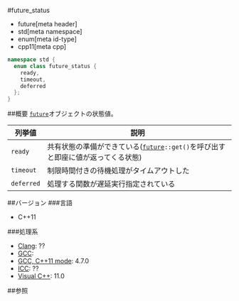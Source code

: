 #future_status
* future[meta header]
* std[meta namespace]
* enum[meta id-type]
* cpp11[meta cpp]

```cpp
namespace std {
  enum class future_status {
    ready,
    timeout,
    deferred
  };
}
```

##概要
[`future`](./future.md)オブジェクトの状態値。

| 列挙値 | 説明 |
|------------|------------------------------------------------------|
| `ready`    | 共有状態の準備ができている([`future`](./future.md)`::get()`を呼び出すと即座に値が返ってくる状態) |
| `timeout`  | 制限時間付きの待機処理がタイムアウトした |
| `deferred` | 処理する関数が遅延実行指定されている |
 

##バージョン
###言語
- C++11

###処理系
- [Clang](/implementation.md#clang): ??
- [GCC](/implementation.md#gcc): 
- [GCC, C++11 mode](/implementation.md#gcc): 4.7.0
- [ICC](/implementation.md#icc): ??
- [Visual C++](/implementation.md#visual_cpp): 11.0


##参照


